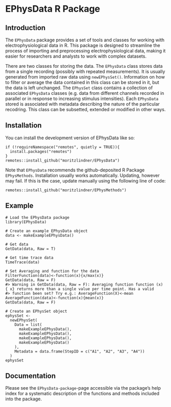 <!-- README.md is generated from README.Rmd. Please edit that file -->

# EPhysData R Package

## Introduction

The `EPhysData` package provides a set of tools and classes for working
with electrophysiological data in R. This package is designed to
streamline the process of importing and preprocessing
electrophysiological data, making it easier for researchers and analysts
to work with complex datasets.

There are two classes for storing the data. The `EPhysData` class stores
data from a single recording (possibly with repeated measurements). It
is usually generated from imported raw data using `newEPhysSet()`.
Information on how to filter or average the data contained in this class
can be stored in it, but the data is left unchanged. The `EPhysSet`
class contains a collection of associated `EPhysData` classes (e.g. data
from different channels recorded in parallel or in response to
increasing stimulus intensities). Each `EPhysData` stored is associated
with metadata describing the nature of the particular recodring. This
class can be subsetted, extended or modified in other ways.

## Installation

You can install the development version of EPhysData like so:

    if (!requireNamespace("remotes", quietly = TRUE)){
      install.packages("remotes")
    }
    remotes::install_github("moritzlindner/EPhysData")

Note that `EPhysData` recommends the github-deposited R Package
`EPhysMethods`. Installation usually works automatically. Updating,
however may fail. If this is the case, update manually using the
following line of code:

    remotes::install_github("moritzlindner/EPhysMethods")

## Example

    # Load the EPhysData package
    library(EPhysData)

    # Create an example EPhysData object
    data <- makeExampleEPhysData()

    # Get data
    GetData(data, Raw = T)

    # Get time trace data
    TimeTrace(data)

    # Set Averaging and function for the data
    FilterFunction(data)<-function(x){x/max(x)}
    GetData(data, Raw = F)
    #> Warning in GetData(data, Raw = F): Averaging function function (x) { x} returns more than a single value per time point. Has a valid
    #> function been set? Try e.g.: AverageFunction(X)<-mean
    AverageFunction(data)<-function(x){mean(x)}
    GetData(data, Raw = F)

    # Create an EPhysSet object
    ephysSet <-
      newEPhysSet(
        Data = list(
          makeExampleEPhysData(),
          makeExampleEPhysData(),
          makeExampleEPhysData(),
          makeExampleEPhysData()
        ),
        Metadata = data.frame(StepID = c("A1", "A2", "A3", "A4"))
      )
    ephysSet

## Documentation

Please see the `EPhysData-package`-page accessible via the package’s
help index for a systematic description of the functions and methods
included into the package.
